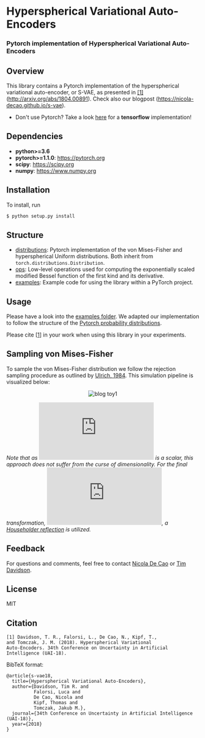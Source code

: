 # Hyperspherical Variational Auto-Encoders
### Pytorch implementation of Hyperspherical Variational Auto-Encoders

## Overview
This library contains a Pytorch implementation of the hyperspherical variational auto-encoder, or S-VAE, as presented in [[1]](#citation)(http://arxiv.org/abs/1804.00891). Check also our blogpost (https://nicola-decao.github.io/s-vae).

* Don't use Pytorch? Take a look [here](https://github.com/nicola-decao/s-vae-tf) for a **tensorflow** implementation!

## Dependencies

* **python>=3.6**
* **pytorch>=1.1.0**: https://pytorch.org
* **scipy**: https://scipy.org
* **numpy**: https://www.numpy.org

## Installation

To install, run

```bash
$ python setup.py install
```

## Structure
* [distributions](https://github.com/nicola-decao/s-vae-pytorch/tree/master/hyperspherical_vae/distributions): Pytorch implementation of the von Mises-Fisher and hyperspherical Uniform distributions. Both inherit from `torch.distributions.Distribution`.
* [ops](https://github.com/nicola-decao/s-vae-pytorch/tree/master/hyperspherical_vae/ops): Low-level operations used for computing the exponentially scaled modified Bessel function of the first kind and its derivative.
* [examples](https://github.com/nicola-decao/s-vae-pytorch/tree/master/examples): Example code for using the library within a PyTorch project.

## Usage
Please have a look into the [examples folder](https://github.com/nicola-decao/s-vae-pytorch/tree/master/examples). We adapted our implementation to follow the structure of the [Pytorch probability distributions](https://pytorch.org/docs/stable/distributions.html).

Please cite [[1](#citation)] in your work when using this library in your experiments.

## Sampling von Mises-Fisher
To sample the von Mises-Fisher distribution we follow the rejection sampling procedure as outlined by [Ulrich, 1984](http://www.jstor.org/stable/2347441?seq=1#page_scan_tab_contents). This simulation pipeline is visualized below:

<p align="center">
  <img src="https://i.imgur.com/aK1ze0z.png" alt="blog toy1"/>
</p>

_Note that as ![](http://latex.codecogs.com/svg.latex?%5Comega) is a scalar, this approach does not suffer from the curse of dimensionality. For the final transformation, ![](http://latex.codecogs.com/svg.latex?U%28%5Cmathbf%7Bz%7D%27%3B%5Cmu%29), a [Householder reflection](https://en.wikipedia.org/wiki/Householder_transformation) is utilized._

## Feedback
For questions and comments, feel free to contact [Nicola De Cao](mailto:nicola.decao@gmail.com) or [Tim Davidson](mailto:itimrd@gmail.com).

## License
MIT

## Citation
```
[1] Davidson, T. R., Falorsi, L., De Cao, N., Kipf, T.,
and Tomczak, J. M. (2018). Hyperspherical Variational
Auto-Encoders. 34th Conference on Uncertainty in Artificial Intelligence (UAI-18).
```

BibTeX format:
```
@article{s-vae18,
  title={Hyperspherical Variational Auto-Encoders},
  author={Davidson, Tim R. and
          Falorsi, Luca and
          De Cao, Nicola and
          Kipf, Thomas and
          Tomczak, Jakub M.},
  journal={34th Conference on Uncertainty in Artificial Intelligence (UAI-18)},
  year={2018}
}
```
